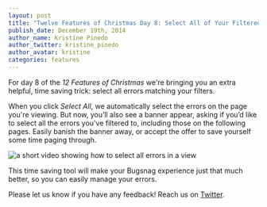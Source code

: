 ```yaml
---
layout: post
title: "Twelve Features of Christmas Day 8: Select All of Your Filtered Errors"
publish_date: December 19th, 2014
author_name: Kristine Pinedo
author_twitter: kristine_pinedo
author_avatar: kristine
categories: features
---
```


For day 8 of the *12 Features of Christmas* we're bringing you an extra helpful, time saving trick: select all errors matching your filters.

When you click *Select All*, we automatically select the errors on the page you're viewing. But now, you’ll also see a banner appear, asking if you’d like to select all the errors you've filtered to, including those on the following pages. Easily banish the banner away, or accept the offer to save yourself some time paging through.

<img src="/img/posts/batch-select-all.gif" alt="a short video showing how to select all errors in a view" />

This time saving tool will make your Bugsnag experience just that much better, so you can easily manage your errors.

Please let us know if you have any feedback! Reach us on [Twitter](https://twitter.com/bugsnag).
